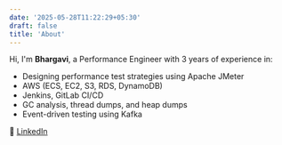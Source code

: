 ```yaml
---
date: '2025-05-28T11:22:29+05:30'
draft: false
title: 'About'
---
```



Hi, I'm **Bhargavi**, a Performance Engineer with 3 years of experience in:

- Designing performance test strategies using Apache JMeter
- AWS (ECS, EC2, S3, RDS, DynamoDB)
- Jenkins, GitLab CI/CD
- GC analysis, thread dumps, and heap dumps
- Event-driven testing using Kafka

🔗 [LinkedIn](https://www.linkedin.com/in/bhargavi-selvam-b165b61a0)
